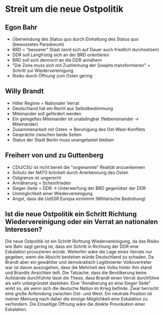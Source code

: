 Streit um die neue Ostpolitik
=============================

Egon Bahr
---------

-   Überwindung des Status quo durch Einhaltung des Status quo
    (bewussetes Paradoxum)
-   BRD = "besserer" Staat (wird sich auf Dauer auch friedlich
    durchsetzen)
-   DDR soll Langfristig sich an der BRD orientieren
-   BRD soll sich dennoch an die DDR annähern
-   "Die Zone muss sich mit Zustimmung der Sowjets transformieren" =
    Schritt zur Wiedervereinigung
-   Risiko durch Öffnung zum Osten gering

Willy Brandt
------------

-   Hitler Regime = Nationaler Verrat
-   Deutschland hat ein Recht aus Selbstbestimmung
-   Miteinander soll gefördert werden
-   Ein geregeltes Miteinander ist unabdingbar (Nebeneinander →
    Miteinander)
-   Zusammenarbeit mit Osten → Beruhigung des Ost-West-Konflikts
-   Gespräche zwischen beide Seiten
-   Status der Stadt Berlin muss unangetastet bleiben

Freiherr von und zu Guttenberg
------------------------------

-   CDU/CSU ist nicht bereit die "sogenannte" Realität anzuerkennen
-   Schutz der NATO bröckelt durch Anerkennung des Osten
-   Ostgrenze ist ungerecht
-   Annäherung = Scheinfrieden
-   Sieger-Seite = DDR → Unterwerfung der BRD gegenüber der DDR
-   Unmöglichkeit einer Wiedervereinigung
-   Angst, dass die UdSSR Europa einnimmt (Militärische Bedrohung)

Ist die neue Ostpolitik ein Schritt Richtung Wiedervereinigung oder ein Verrat an nationalen Interessen?
--------------------------------------------------------------------------------------------------------

Die neue Ostpolitik ist ein Schritt Richtung Wiedervereinigung, da das
Risiko wie Bahr sagt gering ist, dass ein Schritt in Richtung der DDR
eine Eskalation provozieren würde. Weiterhin wäre die Lage eines Verrats
nur gegeben, wenn die Absicht bestehen würde Deutschland zu schaden. Da
Brandt aber ein gewählter und demokratisch Legitimierter Volksvertreter
war ist davon auszugehen, dass die Mehrheit des Volks hinter ihm stand
und Brandts Ansichten teilt. Die Tatsache, dass die Bevölkerung keine
Aufstände durchführte lässt die These, dass Brandt einen Verrat
durchführe als sehr unbegründet dastehen. Eine "Annäherung an eine
Sieger Seite" wirkt so, als wenn sich die deutsche Nation im Krieg
befinde. Zwar herrscht eine große Anfeindung zwischen Ost- und West. Ein
neutrale Position ist meiner Meinung nach daher die einzige Möglichkeit
eine Eskalation zu verhindern. Die Einseitige Öffnung wäre die direkte
Provokation einer Eskalation.

